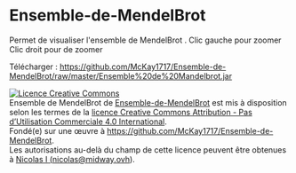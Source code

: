 Ensemble-de-MendelBrot
======================
Permet de visualiser l'ensemble de MendelBrot .
Clic gauche pour zoomer 
Clic droit pour de zoomer

Télécharger : https://github.com/McKay1717/Ensemble-de-MendelBrot/raw/master/Ensemble%20de%20Mandelbrot.jar


<a rel="license" href="http://creativecommons.org/licenses/by-nc/4.0/"><img alt="Licence Creative Commons" style="border-width:0" src="https://i.creativecommons.org/l/by-nc/4.0/88x31.png" /></a><br /><span xmlns:dct="http://purl.org/dc/terms/" property="dct:title">Ensemble de MendelBrot</span> de <a xmlns:cc="http://creativecommons.org/ns#" href="https://github.com/McKay1717/Ensemble-de-MendelBrot" property="cc:attributionName" rel="cc:attributionURL">Ensemble-de-MendelBrot</a> est mis à disposition selon les termes de la <a rel="license" href="http://creativecommons.org/licenses/by-nc/4.0/">licence Creative Commons Attribution - Pas d’Utilisation Commerciale 4.0 International</a>.<br />Fondé(e) sur une œuvre à <a xmlns:dct="http://purl.org/dc/terms/" href="https://github.com/McKay1717/Ensemble-de-MendelBrot" rel="dct:source">https://github.com/McKay1717/Ensemble-de-MendelBrot</a>.<br />Les autorisations au-delà du champ de cette licence peuvent être obtenues à <a xmlns:cc="http://creativecommons.org/ns#" href="Nicolas I (nicolas@midway.ovh)" rel="cc:morePermissions">Nicolas I (nicolas@midway.ovh)</a>.



